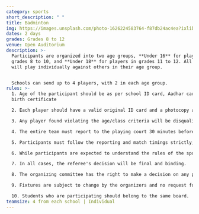 ```yaml
---
category: sports
short_description: " "
title: Badminton
img: https://images.unsplash.com/photo-1626224583764-f87db24ac4ea?ixlib=rb-4.0.3&ixid=M3wxMjA3fDB8MHxzZWFyY2h8Mnx8YmFkbWludG9ufGVufDB8fDB8fHww&auto=format&fit=crop&w=900&q=60
dates: 2 days
grades: Grades 8 to 12
venue: Open Auditorium
description: >-
  Participants are organized into two age groups, **Under 16** for players in
  grades 8 to 10, and **Under 18** for players in grades 11 to 12. All players
  will play individually against others in their age group.


  Schools can send up to 4 players, with 2 in each age group.
rules: >-
  1. Age of the participant should be as per school ID card, Aadhar card, and
  birth certificate

  2. Each player should have a valid original ID card and a photocopy attested by the principal.

  3. Any player found violating the age/class criteria will be disqualified with their team immediately.

  4. The entire team must report to the playing court 30 minutes before their scheduled match time.

  5. Participants must follow the reporting and match timings strictly; any failure will lead to a walkover.

  6. While participants are expected to understand the rules of the sport they're playing, doubts may be clarified.

  7. In all cases, the referee's decision will be final and binding.

  8. The organizing committee has the right to make a decision on any point which is not specifically clarified in the rules and regulations.

  9. Fixtures are subject to change by the organizers and no request for postponement will be entertained.

  10. Students who are participating should belong to the same board.
teamsize: 4 from each school | Individual
---
```

